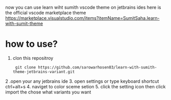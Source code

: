 now you can use learn wiht sumith vscode theme on jetbrains ides
here is the official vscode marketplace theme https://marketplace.visualstudio.com/items?itemName=SumitSaha.learn-with-sumit-theme

# how to use?
1. clon this repositroy
   ```
    git clone https://github.com/sarowarhosen03/learn-with-sumith-theme-jetbrains-variant.git
   ```
2 .open your any jetbrains ide
3. open settings or type keyboard shortcut ctrl+alt+s
4. naviget to color sceme setion 
5. click the setting icon then click import the chose what variants you want
